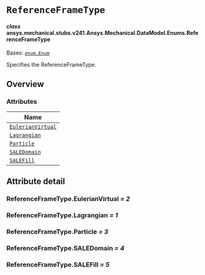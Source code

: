 <!-- vale off -->

<a id="referenceframetype"></a>

# `ReferenceFrameType`

<a id="ansys.mechanical.stubs.v241.Ansys.Mechanical.DataModel.Enums.ReferenceFrameType"></a>

#### *class* ansys.mechanical.stubs.v241.Ansys.Mechanical.DataModel.Enums.ReferenceFrameType

Bases: [`enum.Enum`](https://docs.python.org/3/library/enum.html#enum.Enum)

Specifies the ReferenceFrameType.

<!-- !! processed by numpydoc !! -->

<a id="overview"></a>

## Overview

### Attributes

| Name |
| ------------------------------------------------------------ |
| [`EulerianVirtual`](#ReferenceFrameType.EulerianVirtual) |
| [`Lagrangian`](#ReferenceFrameType.Lagrangian) |
| [`Particle`](#ReferenceFrameType.Particle) |
| [`SALEDomain`](#ReferenceFrameType.SALEDomain) |
| [`SALEFill`](#ReferenceFrameType.SALEFill) |

<a id="attribute-detail"></a>

## Attribute detail

<a id="ReferenceFrameType.EulerianVirtual"></a>

### ReferenceFrameType.EulerianVirtual *= 2*

<a id="ReferenceFrameType.Lagrangian"></a>

### ReferenceFrameType.Lagrangian *= 1*

<a id="ReferenceFrameType.Particle"></a>

### ReferenceFrameType.Particle *= 3*

<a id="ReferenceFrameType.SALEDomain"></a>

### ReferenceFrameType.SALEDomain *= 4*

<a id="ReferenceFrameType.SALEFill"></a>

### ReferenceFrameType.SALEFill *= 5*

<!-- vale on -->
